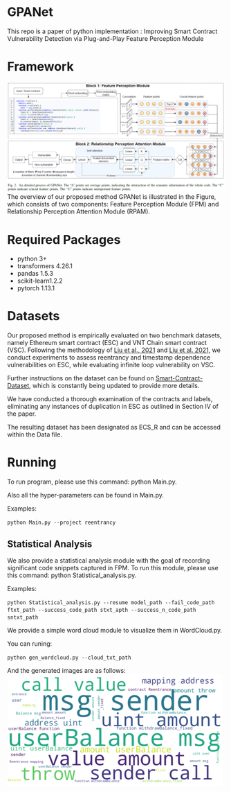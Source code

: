 # GPANet
This repo is a paper of python implementation : Improving Smart Contract Vulnerability Detection via Plug-and-Play Feature Perception Module

# Framework
![The overview of GPANet](figs/overview.png)
The overview of our proposed method GPANet is illustrated in the Figure, which consists of two components: Feature Perception Module (FPM) and Relationship Perception
Attention Module (RPAM).

# Required Packages
- python 3+
- transformers 4.26.1
- pandas 1.5.3
- scikit-learn1.2.2
- pytorch 1.13.1

# Datasets
Our proposed method is empirically evaluated on two benchmark datasets, namely Ethereum smart contract (ESC) and VNT Chain smart contract (VSC). Following the methodology of [Liu et al., 2021](https://github.com/Messi-Q/AMEVulDetector)  and [Liu et al. 2021](https://github.com/Messi-Q/GPSCVulDetector), we conduct experiments to assess reentrancy and timestamp dependence vulnerabilities on ESC, while evaluating infinite loop vulnerability on VSC.

Further instructions on the dataset can be found on [Smart-Contract-Dataset](https://github.com/Messi-Q/Smart-Contract-Dataset), which is constantly being updated to provide more details.

We have conducted a thorough examination of the contracts and labels, eliminating any instances of duplication in ESC as outlined in Section IV of the paper. 

The resulting dataset has been designated as ECS_R and can be accessed within the Data file.  

# Running
To run program, please use this command: python Main.py.

Also all the hyper-parameters can be found in Main.py.

Examples:

`
python Main.py --project reentrancy 
`

## Statistical Analysis

We also provide a statistical analysis module with the goal of recording significant code snippets captured in FPM. To run this module, please use this command: python Statistical_analysis.py.

Examples:

`
python Statistical_analysis.py --resume model_path --fail_code_path ftxt_path --success_code_path stxt_apth --success_n_code_path sntxt_path
`

We provide a simple word cloud module to visualize them in WordCloud.py.

You can runing:

`
python gen_wordcloud.py --cloud_txt_path
`

And the generated images are as follows:
![The wordcloud](figs/wordcloud.png)
